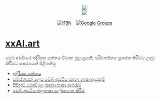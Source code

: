<p align="center"><a href="https://xxai.art"><img src="https://cdn.jsdelivr.net/gh/xxai-art/doc/logo.svg"/></a><br/><a href="https://xxai.art"><img src="https://cdn.jsdelivr.net/gh/xxai-art/doc/xxai.svg"/></a></p><p align="center"><a href="https://github.com/xxai-art/doc#readme"><img alt="I18N" src="https://cdn.jsdelivr.net/gh/wactax/img/t.svg"/></a>　<a href="https://groups.google.com/u/0/g/xxai-art"><img alt="Google Groups" src="https://cdn.jsdelivr.net/gh/wactax/img/g-groups.svg"/></a></p>

# [xxAI.art](https://xxAI.art)

වෙබ් අඩවියේ ඉදිරිපස කේතය විවෘත මූලාශ්‍රයකි, පරිවර්තනය ප්‍රශස්ත කිරීමට උදවු කිරීමට සාදරයෙන් පිළිගනිමු

* [ඉදිරිපස කේතය](https://github.com/xxai-art/web)
* [සමස්තයක් ලෙස වෙබ් අඩවිය සඳහා භාෂා ඇසුරුම්](https://github.com/xxai-art/web/tree/main/i18n)
* [පිවිසුම් මොඩියුල සඳහා භාෂා ඇසුරුම්](https://github.com/wacpkg/user/tree/main/ui.i18n)
* [වෙබ් අඩවිය බහුභාෂා ලේඛනගත කිරීම](https://github.com/xxai-doc)
